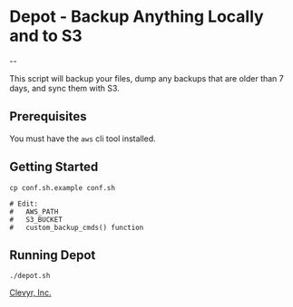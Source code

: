 # Depot - Backup Anything Locally and to S3
--

This script will backup your files, dump any backups that are older than 7 days,
and sync them with S3.

## Prerequisites

You must have the `aws` cli tool installed.

## Getting Started

```
cp conf.sh.example conf.sh

# Edit:
#   AWS_PATH
#   S3_BUCKET
#   custom_backup_cmds() function
```

## Running Depot
```
./depot.sh
```

[Clevyr, Inc.](https://clevyr.com)
